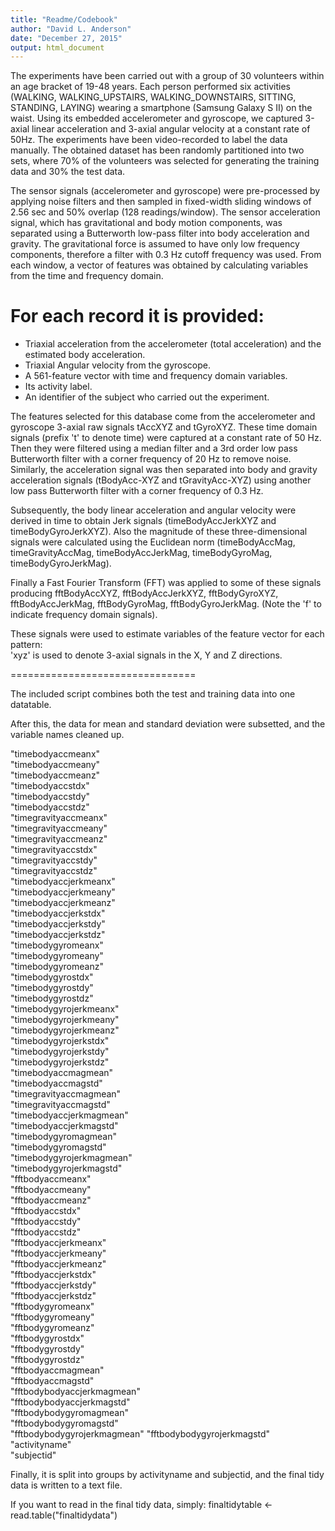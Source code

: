 ```yaml
---
title: "Readme/Codebook"
author: "David L. Anderson"
date: "December 27, 2015"
output: html_document
---
```


The experiments have been carried out with a group of 30 volunteers within an age bracket of 19-48 years. Each person performed six activities (WALKING, WALKING_UPSTAIRS, WALKING_DOWNSTAIRS, SITTING, STANDING, LAYING) wearing a smartphone (Samsung Galaxy S II) on the waist. Using its embedded accelerometer and gyroscope, we captured 3-axial linear acceleration and 3-axial angular velocity at a constant rate of 50Hz. The experiments have been video-recorded to label the data manually. The obtained dataset has been randomly partitioned into two sets, where 70% of the volunteers was selected for generating the training data and 30% the test data. 

The sensor signals (accelerometer and gyroscope) were pre-processed by applying noise filters and then sampled in fixed-width sliding windows of 2.56 sec and 50% overlap (128 readings/window). The sensor acceleration signal, which has gravitational and body motion components, was separated using a Butterworth low-pass filter into body acceleration and gravity. The gravitational force is assumed to have only low frequency components, therefore a filter with 0.3 Hz cutoff frequency was used. From each window, a vector of features was obtained by calculating variables from the time and frequency domain.

For each record it is provided:
======================================

- Triaxial acceleration from the accelerometer (total acceleration) and the estimated body acceleration.
- Triaxial Angular velocity from the gyroscope. 
- A 561-feature vector with time and frequency domain variables. 
- Its activity label. 
- An identifier of the subject who carried out the experiment.

The features selected for this database come from the accelerometer and gyroscope 3-axial raw signals tAccXYZ and tGyroXYZ. These time domain signals (prefix 't' to denote time) were captured at a constant rate of 50 Hz. Then they were filtered using a median filter and a 3rd order low pass Butterworth filter with a corner frequency of 20 Hz to remove noise. Similarly, the acceleration signal was then separated into body and gravity acceleration signals (tBodyAcc-XYZ and tGravityAcc-XYZ) using another low pass Butterworth filter with a corner frequency of 0.3 Hz. 

Subsequently, the body linear acceleration and angular velocity were derived in time to obtain Jerk signals (timeBodyAccJerkXYZ and timeBodyGyroJerkXYZ). Also the magnitude of these three-dimensional signals were calculated using the Euclidean norm (timeBodyAccMag, timeGravityAccMag, timeBodyAccJerkMag, timeBodyGyroMag, timeBodyGyroJerkMag). 

Finally a Fast Fourier Transform (FFT) was applied to some of these signals producing fftBodyAccXYZ, fftBodyAccJerkXYZ, fftBodyGyroXYZ, fftBodyAccJerkMag, fftBodyGyroMag, fftBodyGyroJerkMag. (Note the 'f' to indicate frequency domain signals). 

These signals were used to estimate variables of the feature vector for each pattern:  
'xyz' is used to denote 3-axial signals in the X, Y and Z directions.

================================

The included script combines both the test and training data into one datatable.

After this, the data for mean and standard deviation were subsetted, and the variable names cleaned up.

 "timebodyaccmeanx"           
 "timebodyaccmeany"          
 "timebodyaccmeanz"           
 "timebodyaccstdx"           
 "timebodyaccstdy"            
 "timebodyaccstdz"           
 "timegravityaccmeanx"        
 "timegravityaccmeany"       
 "timegravityaccmeanz"        
 "timegravityaccstdx"        
 "timegravityaccstdy"         
 "timegravityaccstdz"        
 "timebodyaccjerkmeanx"       
 "timebodyaccjerkmeany"      
 "timebodyaccjerkmeanz"       
 "timebodyaccjerkstdx"       
 "timebodyaccjerkstdy"        
 "timebodyaccjerkstdz"       
 "timebodygyromeanx"          
 "timebodygyromeany"         
 "timebodygyromeanz"          
 "timebodygyrostdx"          
 "timebodygyrostdy"           
 "timebodygyrostdz"          
 "timebodygyrojerkmeanx"      
 "timebodygyrojerkmeany"     
 "timebodygyrojerkmeanz"      
 "timebodygyrojerkstdx"      
 "timebodygyrojerkstdy"       
 "timebodygyrojerkstdz"      
 "timebodyaccmagmean"         
 "timebodyaccmagstd"         
 "timegravityaccmagmean"      
 "timegravityaccmagstd"      
 "timebodyaccjerkmagmean"     
 "timebodyaccjerkmagstd"     
 "timebodygyromagmean"        
 "timebodygyromagstd"        
 "timebodygyrojerkmagmean"    
 "timebodygyrojerkmagstd"    
 "fftbodyaccmeanx"            
 "fftbodyaccmeany"           
 "fftbodyaccmeanz"            
 "fftbodyaccstdx"            
 "fftbodyaccstdy"             
 "fftbodyaccstdz"            
 "fftbodyaccjerkmeanx"        
 "fftbodyaccjerkmeany"       
 "fftbodyaccjerkmeanz"        
 "fftbodyaccjerkstdx"        
 "fftbodyaccjerkstdy"         
 "fftbodyaccjerkstdz"        
 "fftbodygyromeanx"           
 "fftbodygyromeany"          
 "fftbodygyromeanz"           
 "fftbodygyrostdx"           
 "fftbodygyrostdy"            
 "fftbodygyrostdz"           
 "fftbodyaccmagmean"          
 "fftbodyaccmagstd"          
 "fftbodybodyaccjerkmagmean"  
 "fftbodybodyaccjerkmagstd"  
 "fftbodybodygyromagmean"     
 "fftbodybodygyromagstd"     
 "fftbodybodygyrojerkmagmean" 
 "fftbodybodygyrojerkmagstd" 
 "activityname"               
 "subjectid"  
 
Finally, it is split into groups by activityname and subjectid, and the final tidy data is written to a text file.

If you want to read in the final tidy data, simply:
    finaltidytable <- read.table("finaltidydata")